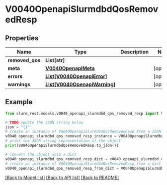 # V0040OpenapiSlurmdbdQosRemovedResp


## Properties

Name | Type | Description | Notes
------------ | ------------- | ------------- | -------------
**removed_qos** | **List[str]** |  | 
**meta** | [**V0040OpenapiMeta**](V0040OpenapiMeta.md) |  | [optional] 
**errors** | [**List[V0040OpenapiError]**](V0040OpenapiError.md) |  | [optional] 
**warnings** | [**List[V0040OpenapiWarning]**](V0040OpenapiWarning.md) |  | [optional] 

## Example

```python
from slurm_rest.models.v0040_openapi_slurmdbd_qos_removed_resp import V0040OpenapiSlurmdbdQosRemovedResp

# TODO update the JSON string below
json = "{}"
# create an instance of V0040OpenapiSlurmdbdQosRemovedResp from a JSON string
v0040_openapi_slurmdbd_qos_removed_resp_instance = V0040OpenapiSlurmdbdQosRemovedResp.from_json(json)
# print the JSON string representation of the object
print(V0040OpenapiSlurmdbdQosRemovedResp.to_json())

# convert the object into a dict
v0040_openapi_slurmdbd_qos_removed_resp_dict = v0040_openapi_slurmdbd_qos_removed_resp_instance.to_dict()
# create an instance of V0040OpenapiSlurmdbdQosRemovedResp from a dict
v0040_openapi_slurmdbd_qos_removed_resp_from_dict = V0040OpenapiSlurmdbdQosRemovedResp.from_dict(v0040_openapi_slurmdbd_qos_removed_resp_dict)
```
[[Back to Model list]](../README.md#documentation-for-models) [[Back to API list]](../README.md#documentation-for-api-endpoints) [[Back to README]](../README.md)



